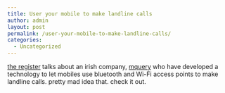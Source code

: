 ```yaml
---
title: User your mobile to make landline calls
author: admin
layout: post
permalink: /user-your-mobile-to-make-landline-calls/
categories:
  - Uncategorized
---
```

[the register][1] talks about an irish company, [mquery][2] who have developed a technology to let mobiles use bluetooth and Wi-Fi access points to make landline calls. pretty mad idea that. check it out.

 [1]: http://www.theregister.co.uk/content/69/32589.html
 [2]: http://www.mquery.com/